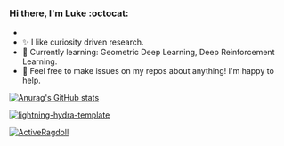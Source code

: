 ### Hi there, I'm Luke :octocat:
- 
- :sparkles: I like curiosity driven research.
- 🌱 Currently learning: Geometric Deep Learning, Deep Reinforcement Learning.
- 💬 Feel free to make issues on my repos about anything! I'm happy to help.

[![Anurag's GitHub stats](https://github-readme-stats.vercel.app/api?username=hobogalaxy&theme=tokyonight&show_icons=true&bg_color=88b04b,c51837)](https://github.com/anuraghazra/github-readme-stats)


[![lightning-hydra-template](https://github-readme-stats.vercel.app/api/pin/?username=hobogalaxy&repo=lightning-hydra-template&theme=tokyonight)](https://github.com/hobogalaxy/lightning-hydra-template)


[![ActiveRagdoll](https://github-readme-stats.vercel.app/api/pin/?username=hobogalaxy&repo=ActiveRagdoll&theme=tokyonight)](https://github.com/hobogalaxy/ActiveRagdoll)

